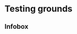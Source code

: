 # Testing grounds

## Infobox

<Infobox name="Cogwheel" :images :info />

<script setup lang="ts">
import { itemImage } from "./helpers";
import Infobox from "./Infobox.vue";
import { ItemData } from "./types";

const images = [
  {
    displayName: "Small Cogwheel",
    variantName: "Small",
    srcUrl: itemImage('cogwheel')
  },
  {
    displayName: "Large Cogwheel",
    variantName: "Large",
    srcUrl: itemImage('large_cogwheel')
  },
]

const info: ItemData = {
  renewable: true,
  stackable: [true, 64],
  tools: [{type: 'pickaxe', quality: 'wooden'}, {type: 'axe', quality: 'wooden'}],
  blastResistance: 6,
  hardness: 1.5,
  isSolid: false,
  isFull: false,
  isTransparent: true,
  isLuminous: false,
  isFlammable: false,
  isLavaFlammable: false,
}
</script>
